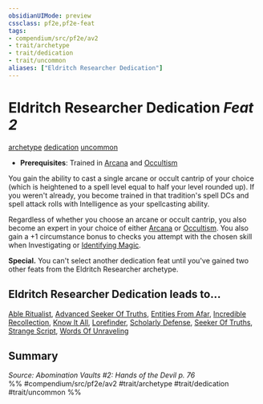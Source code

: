 ```yaml
---
obsidianUIMode: preview
cssclass: pf2e,pf2e-feat
tags:
- compendium/src/pf2e/av2
- trait/archetype
- trait/dedication
- trait/uncommon
aliases: ["Eldritch Researcher Dedication"]
---
```

# Eldritch Researcher Dedication  *Feat 2*  
[archetype](/rules/traits/archetype.md)  [dedication](/rules/traits/dedication.md)  [uncommon](/rules/traits/uncommon.md)  

- **Prerequisites**: Trained in [Arcana](/compendium/skills.md#Arcana) and [Occultism](/compendium/skills.md#Occultism)

You gain the ability to cast a single arcane or occult cantrip of your choice (which is heightened to a spell level equal to half your level rounded up). If you weren't already, you become trained in that tradition's spell DCs and spell attack rolls with Intelligence as your spellcasting ability.

Regardless of whether you choose an arcane or occult cantrip, you also become an expert in your choice of either [Arcana](/compendium/skills.md#Arcana) or [Occultism](/compendium/skills.md#Occultism). You also gain a +1 circumstance bonus to checks you attempt with the chosen skill when Investigating or [Identifying Magic](/rules/actions/identify-magic.md).

**Special.** You can't select another dedication feat until you've gained two other feats from the Eldritch Researcher archetype.

## Eldritch Researcher Dedication leads to...

[Able Ritualist](/compendium/feats/able-ritualist-av2.md), [Advanced Seeker Of Truths](/compendium/feats/advanced-seeker-of-truths-av2.md), [Entities From Afar](/compendium/feats/entities-from-afar-av2.md), [Incredible Recollection](/compendium/feats/incredible-recollection-av2.md), [Know It All](/compendium/feats/know-it-all-av2.md), [Lorefinder](/compendium/feats/lorefinder-av2.md), [Scholarly Defense](/compendium/feats/scholarly-defense-av2.md), [Seeker Of Truths](/compendium/feats/seeker-of-truths-av2.md), [Strange Script](/compendium/feats/strange-script-av2.md), [Words Of Unraveling](/compendium/feats/words-of-unraveling-av2.md)

## Summary

*Source: Abomination Vaults #2: Hands of the Devil p. 76*  
%% #compendium/src/pf2e/av2 #trait/archetype #trait/dedication #trait/uncommon %%